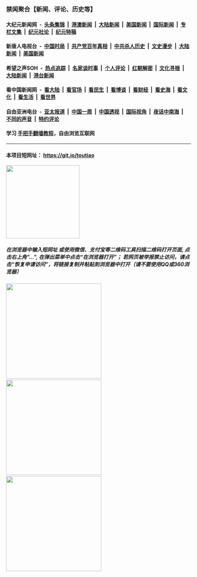 ### 禁闻聚合【新闻、评论、历史等】

#### 大纪元新闻网 &nbsp;-&nbsp; [头条集锦](indexes/E头条集锦.md?t=02130155) &nbsp;|&nbsp; [港澳新闻](indexes/E港澳新闻.md?t=02130155)  &nbsp;|&nbsp; [大陆新闻](indexes/E大陆新闻.md?t=02130155) &nbsp;|&nbsp; [美国新闻](indexes/E美国新闻.md?t=02130155) &nbsp;|&nbsp; [国际新闻](indexes/E国际新闻.md?t=02130155) &nbsp;|&nbsp; [专栏文集](indexes/E专栏文集.md?t=02130155) &nbsp;|&nbsp; [纪元社论](indexes/E纪元社论.md?t=02130155) &nbsp;|&nbsp; [纪元特稿](indexes/E纪元特稿.md?t=02130155) 

#### 新唐人电视台 &nbsp;-&nbsp; [中国时局](indexes/N中国时局.md?t=02130155) &nbsp;|&nbsp; [共产党百年真相](indexes/N共产党百年真相.md?t=02130155) &nbsp;|&nbsp; [中共杀人历史](indexes/N中共杀人历史.md?t=02130155) &nbsp;|&nbsp; [文史漫步](indexes/N文史漫步.md?t=02130155) &nbsp;|&nbsp; [大陆新闻](indexes/N大陆新闻.md?t=02130155) &nbsp;|&nbsp; [美国新闻](indexes/N美国新闻.md?t=02130155)

#### 希望之声SOH &nbsp;-&nbsp; [热点追踪](indexes/H热点追踪.md?t=02130155) &nbsp;|&nbsp; [名家谈时事](indexes/H名家谈时事.md?t=02130155) &nbsp;|&nbsp; [个人评论](indexes/H个人评论.md?t=02130155)  &nbsp;|&nbsp; [红朝解密](indexes/H红朝解密.md?t=02130155) &nbsp;|&nbsp; [文化寻根](indexes/H文化寻根.md?t=02130155) &nbsp;|&nbsp; [大陆新闻](indexes/H大陆新闻.md?t=02130155) &nbsp;|&nbsp; [港台新闻](indexes/H港台新闻.md?t=02130155)

#### 看中国新闻网 &nbsp;-&nbsp; [看大陆](indexes/S看大陆.md?t=02130155) &nbsp;|&nbsp; [看官场](indexes/S看官场.md?t=02130155) &nbsp;|&nbsp; [看民生](indexes/S看民生.md?t=02130155)  &nbsp;|&nbsp; [看博谈](indexes/S看博谈.md?t=02130155) &nbsp;|&nbsp; [看财经](indexes/S看财经.md?t=02130155) &nbsp;|&nbsp; [看史海](indexes/S看史海.md?t=02130155) &nbsp;|&nbsp; [看文化](indexes/S看文化.md?t=02130155) &nbsp;|&nbsp; [看生活](indexes/S看生活.md?t=02130155) &nbsp;|&nbsp; [看世界](indexes/S看世界.md?t=02130155)

#### 自由亚洲电台 &nbsp;-&nbsp; [亚太报道](indexes/R亚太报道.md?t=02130155) &nbsp;|&nbsp; [中国一周](indexes/R中国一周.md?t=02130155) &nbsp;|&nbsp; [中国透视](indexes/R中国透视.md?t=02130155)  &nbsp;|&nbsp; [国际视角](indexes/R国际视角.md?t=02130155) &nbsp;|&nbsp; [夜话中南海](indexes/R夜话中南海.md?t=02130155) &nbsp;|&nbsp; [不同的声音](indexes/R不同的声音.md?t=02130155) &nbsp;|&nbsp; [特约评论](indexes/R特约评论.md?t=02130155)

#### 学习 [手把手翻墙教程](https://github.com/gfw-breaker/guides/wiki)，自由浏览互联网

----

#### 本项目短网址： https://git.io/toutiao
<img src="https://raw.githubusercontent.com/gfw-breaker/banned-news/master/scripts/img/qr.png" width="200px"/>  

##### 在浏览器中输入短网址 或使用微信、支付宝等二维码工具扫描二维码打开页面, 点击右上角"...", 在弹出菜单中点击“在浏览器打开”； 若网页被举报禁止访问，请点击“恢复申请访问”，将链接复制并粘贴到浏览器中打开（请不要使用QQ或360浏览器）

<img src="https://raw.githubusercontent.com/gfw-breaker/banned-news/master/scripts/img/1.png" width="260px"/> &nbsp; <img src="https://raw.githubusercontent.com/gfw-breaker/banned-news/master/scripts/img/2.png" width="260px"/> &nbsp; <img src="https://raw.githubusercontent.com/gfw-breaker/banned-news/master/scripts/img/3.png" width="260px"/>
